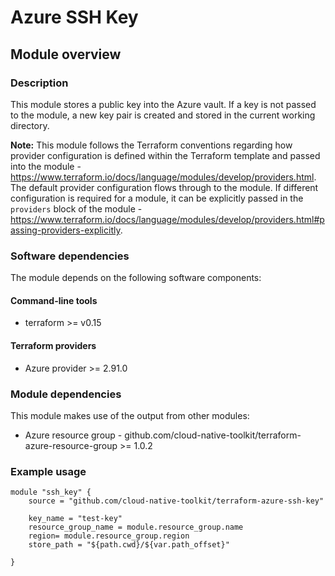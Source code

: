 # Azure SSH Key

## Module overview

### Description

This module stores a public key into the Azure vault. If a key is not passed to the module, a new key pair is created and stored in the current working directory.

**Note:** This module follows the Terraform conventions regarding how provider configuration is defined within the Terraform template and passed into the module - https://www.terraform.io/docs/language/modules/develop/providers.html. The default provider configuration flows through to the module. If different configuration is required for a module, it can be explicitly passed in the `providers` block of the module - https://www.terraform.io/docs/language/modules/develop/providers.html#passing-providers-explicitly.

### Software dependencies

The module depends on the following software components:

#### Command-line tools

- terraform >= v0.15

#### Terraform providers

- Azure provider >= 2.91.0

### Module dependencies

This module makes use of the output from other modules:

- Azure resource group - github.com/cloud-native-toolkit/terraform-azure-resource-group >= 1.0.2

### Example usage

```hcl-terraform
module "ssh_key" {
    source = "github.com/cloud-native-toolkit/terraform-azure-ssh-key"

    key_name = "test-key"
    resource_group_name = module.resource_group.name
    region= module.resource_group.region
    store_path = "${path.cwd}/${var.path_offset}"
  
}
```

